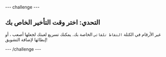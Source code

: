 --- challenge ---

## التحدي: اختر وقت التأخير الخاص بك

غير الأرقام في الكتلة `التقاط تلقائي` الخاصة بك. يمكنك تسريع لعبتك لجعلها أصعب ، أو إبطائها لإضافة التشويق!

--- /challenge ---